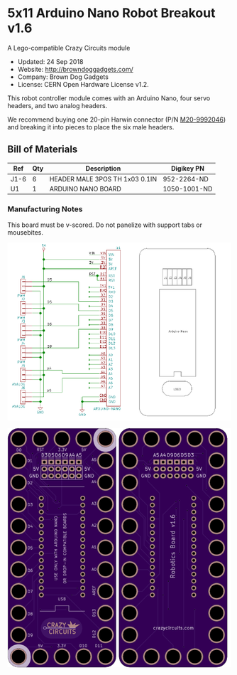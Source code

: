 <!--- start title --->
# 5x11 Arduino Nano Robot Breakout v1.6
A Lego-compatible Crazy Circuits module

- Updated: 24 Sep 2018
- Website: http://browndoggadgets.com/
- Company: Brown Dog Gadgets
- License: CERN Open Hardware License v1.2.
<!--- end title --->

This robot controller module comes with an Arduino Nano, four servo headers, and two analog headers. 

We recommend buying one 20-pin Harwin connector (P/N [M20-9992046](https://www.digikey.com/products/en?keywords=M20-9992046)) and breaking it into pieces to place the six male headers.

<!--- bom start --->
## Bill of Materials

|Ref|Qty|Description|Digikey PN|
|---|---|-----------|------|
|J1-6|6|HEADER MALE 3POS TH 1x03 0.1IN|952-2264-ND|
|U1|1|ARDUINO NANO BOARD|1050-1001-ND|


<!--- bom end --->

### Manufacturing Notes

This board must be v-scored. Do not panelize with support tabs or mousebites.

![Assembly and Schematic](combined.png)

![Gerber Preview](preview.png) 



